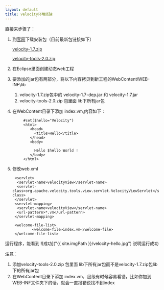 ```yaml
---
layout: default
title: velocity环境搭建
---
```


直接来步骤了：

1. 到[官网](http://velocity.apache.org/download.cgi)下载安装包（目前最新包链接如下）

	[velocity-1.7.zip](http://mirror.bit.edu.cn/apache//velocity/engine/1.7/velocity-1.7.zip)

	[velocity-tools-2.0.zip](http://mirror.bit.edu.cn/apache//velocity/tools/2.0/velocity-tools-2.0.zip)

2. 在Eclipse里面创建动态web工程
3. 要添加的jar包有两部分，将以下内容拷贝到新工程的WebContent\WEB-INF\lib
	1. velocity-1.7.zip包中的 velocity-1.7-dep.jar 和 velocity-1.7.jar
	2. velocity-tools-2.0.zip 包里面 lib下所有jar包
	
4. 在WebContent目录下添加 index.vm,内容如下：

			#set($hello="Velocity")
			<html>
			   <head>
			     <title>Hello</title>
			   </head>
			   <body>
		
			     Hello $hello World !
			   </body>
			</html>

5. 修改web.xml

		<servlet>
		 <servlet-name>velocityView</servlet-name>
		 <servlet-class>org.apache.velocity.tools.view.servlet.VelocityViewServlet</servlet-class>
		</servlet>
		<servlet-mapping>
		 <servlet-name>velocityView</servlet-name>
		 <url-pattern>*.vm</url-pattern>
		</servlet-mapping>
		
		<welcome-file-list>
				<welcome-file>index.vm</welcome-file>
		</welcome-file-list>

运行程序，能看到
![成功]("{{ site.imgPath }}/velocity-hello.jpg")
说明运行成功 

注意：
1. 添加velocity-tools-2.0.zip 包里面 lib下所有jar包而不是velocity-1.7.zip包lib下的所有jar包
2. 在WebContent目录下添加 index.vm，层级有时候容易看错，比如你加到WEB-INF文件夹下的话，就会一直报错说找不到index

